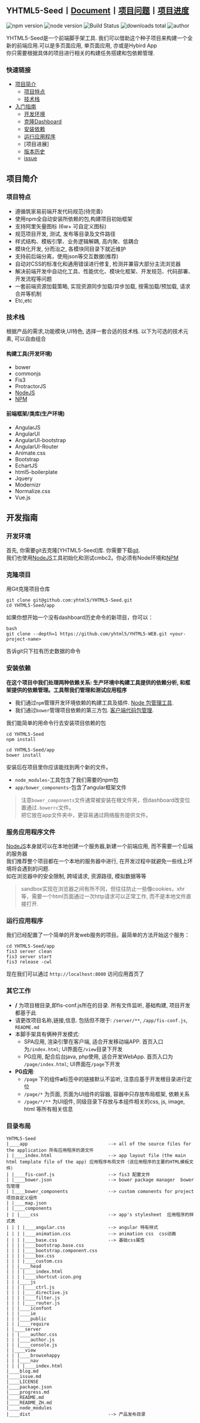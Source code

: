 ## YHTML5-Seed丨[Document]丨[项目问题]丨[项目进度]
               
![npm version] ![node version] ![Build Status] ![downloads total] ![author]

YHTML5-Seed是一个前端脚手架工具. 我们可以借助这个种子项目来构建一个全新的前端应用.可以是多页面应用, 单页面应用, 亦或是Hybird App   
你只需要根据具体的项目进行相关的构建任务搭建和包依赖管理.

### 快速链接
- [项目简介](#项目简介)
    - [项目特点](#项目特点)
    - [技术栈](#浏览器兼容)
- [入门指南](#入门指南)
    - [开发环境](#开发环境)
    - [克隆Dashboard](#克隆Dashboard)
    - [安装依赖](#安装依赖)
    - [运行应用程序](#运行应用程序)
    - [项目进展]
    - [版本历史](https://github.com/yhtml5/FW-Dashboard/blob/master/changeLog.md)
    - [issue]

## 项目简介 

### 项目特点  
  * 遵循筑家易前端开发代码规范(待完善)
  * 使用npm全自动安装所依赖的包,构建项目初始框架
  * 支持阿里矢量图标 (6w+ 可自定义图标)
  * 规范项目开发, 测试, 发布等目录及文件路径
  * 样式结构、模板引擎、业务逻辑解耦, 高内聚、低耦合
  * 模块化开发, 分而治之, 各模块同目录下就近维护 
  * 支持前后端分离，使用json等交互数据(推荐)
  * 自动对CSS的标准化和通用错误进行修复, 检测并兼容大部分主流浏览器
  * 解决前端开发中自动化工具、性能优化、模块化框架、开发规范、代码部署、开发流程等问题
  * 一套前端资源加载策略, 实现资源同步加载/异步加载, 按需加载/预加载, 请求合并等机制
  * Etc,etc

### 技术栈
根据产品的需求,功能模块,UI特色, 选择一套合适的技术栈. 以下为可选的技术元素, 可以自由组合

#### 构建工具(开发环境)
  * bower
  * commonjs
  * Fis3
  * ProtractorJS
  * [NodeJS]
  * [NPM]

#### 前端框架/类库(生产环境)
  * AngularJS
  * AngularUI
  * AngularUI-bootstrap
  * AngularUI-Router
  * Animate.css
  * Bootstrap
  * EchartJS 
  * html5-boilerplate
  * Jquery
  * Modernizr
  * Normalize.css
  * Vue.js

## 开发指南  
### 开发环境  
首先, 你需要git去克隆[YHTML5-Seed]库. 你需要下载[git].   
我们也使用[NodeJS]工具初始化和测试cmbc2。你必须有Node环境和[NPM]

### 克隆项目

用Git克隆项目仓库

```
git clone git@github.com:yhtml5/YHTML5-Seed.git 
cd YHTML5-Seed/app 
```

如果你想开始一个没有dashboard历史命令的新项目，你可以：

```
bash
git clone --depth=1 https://github.com/yhtml5/YHTML5-WEB.git <your-project-name>
```

告诉git只下拉有历史数据的命令

### 安装依赖

**在这个项目中我们处理两种依赖关系: 生产环境中构建工具提供的依赖分析, 和框架提供的依赖管理。工具帮我们管理和测试应用程序**

* 我们通过`npm`管理开发环境依赖的构建工具及插件. [Node 包管理工具][npm].  
* 我们通过`bower`管理项目依赖的第三方包. [客户端代码包管理][bower].

我们能简单的用命令行去安装项目依赖的包

```
cd YHTML5-Seed
npm install

cd YHTML5-Seed/app
bower install
```

安装后在项目里你应该能找到两个新的文件。  
* `node_modules`-工具包含了我们需要的npm包  
* `app/bower_components`-包含了angular框架文件  

> 注意`bower_components`文件通常被安装在根文件夹，但dashboard改变位置通过`.bowerrc`文件。  
> 把它放在app文件夹中，更容易通过网络服务提供文件。  

### 服务应用程序文件  
[NodeJS]本身就可以在本地创建一个服务器,新建一个前端应用, 而不需要一个后端的服务器  
我们推荐整个项目都在一个本地的服务器中进行, 在开发过程中就避免一些线上环境将会遇到的问题.   
如在浏览器中的安全限制, 跨域请求, 资源路径, 模拟数据等等  
> sandbox实现在浏览器之间有所不同，但往往防止一些像cookies，xhr等，需要一个html页面通过一次http请求可以正常工作, 而不是本地文件直接打开.  

### 运行应用程序
我们已经配置了一个简单的开发web服务的项目。最简单的方法开始这个服务：

```
cd YHTML5-Seed/app 
fis3 server clean
fis3 server start
fis3 release -cwl
```

现在我们可以通过 `http://localhost:8080` 访问应用首页了


### 其它工作

* **/** 为项目根目录,即fis-conf.js所在的目录. 所有文件监听, 基础构建, 项目开发都基于此
* 请更改项目名称,链接,信息. 包括但不限于: `/server/**`, `/app/fis-conf.js`, `README.md`
* 本脚手架具有俩种开发模式:
  * SPA应用, 渲染引擎在客户端, 适合开发移动端APP. 首页入口为`/index.html`; UI界面在`/view`目录下开发 
  * PG应用, 配合后台java, php使用, 适合开发WebApp. 首页入口为 `/page/index.html`; UI界面在`/page`下开发  
* **PG应用**: 
  * `/page` 下的组件**a**标签中的链接默认不监听, 注意应基于开发根目录进行定位
  * `/page/*` 为页面, 页面为UI组件的容器, 容器中只存放布局框架, 依赖关系
  * `/page/*/**` 为UI组件, 同级目录下存放与本组件相关的css, js, image, html 等所有相关信息
    
### 目录布局

```
YHTML5-Seed
|____app                              --> all of the source files for the application 所有应用程序的源文件
| |____index.html                     --> app layout file (the main html template file of the app) 应用程序布局文件（该应用程序的主要的HTML模板文件）
| |____fis-conf.js                    --> fis3 配置文件
| |____bower.json                     --> bower package manager  bower包管理
| |____bower_components               --> custom comonents for project 项目自定义组件
| |____map.json
| |____components
| | |____css                          --> app's stylesheet  应用程序的样式表
| | | |____angular.css                --> angular 特有样式
| | | |____animation.css              --> animation css  css动画
| | | |____base.css                   --> 基础css属性
| | | |____bootstrap.base.css
| | | |____bootstrap.component.css
| | | |____box.css
| | | |____custom.css
| | |____head
| | | |____index.html
| | | |____shortcut-icon.png
| | |____js
| | | |____ctrl.js
| | | |____directive.js
| | | |____filter.js
| | | |____router.js
| | |____iconfont
| | |____ie
| | |____public
| | |____require
| |____server
| | |____author.css
| | |____author.js
| | |____console.js
| |____view
| | |____browsehappy
| | |____nav
| | | |____index.html
|____blog.md
|____issue.md
|____LICENSE
|____package.json
|____progress.md
|____README.md             
|____README_ZH.md
|____node_modules    
|____dist                             --> 产品发布目录
```

[author]:https://img.shields.io/badge/author-yhtml5-blue.svg
[Build Status]:https://img.shields.io/travis/twbs/bootstrap/master.svg
[downloads total]:https://img.shields.io/github/downloads/atom/atom/total.svg
[npm version]:https://img.shields.io/npm/v/npm.svg
[node version]:https://img.shields.io/badge/node-v4.3.2-blue.svg

[bower]: http://bower.io
[es5-shim]:https://github.com/es-shims/es5-shim
[git]: http://git-scm.com/
[http-server]: https://github.com/nodeapps/http-server
[html5shiv]:https://github.com/aFarkas/html5shiv
[jasmine]: http://jasmine.github.io
[karma]: http://karma-runner.github.io
[Modernizr]:https://github.com/Modernizr/Modernizr
[NPM]: https://www.npmjs.org/
[NodeJS]: http://nodejs.org
[problem]:https://github.com/yhtml5/FW-Dashboard/blob/master/question.md
[project progress]:https://github.com/yhtml5/FW-Dashboard/issues?q=%E4%BB%BB%E5%8A%A1+is%3Aopen
[protractor]: https://github.com/angular/protractor
[travis]: https://travis-ci.org/

[Document]:https://github.com/yhtml5/YHTML5-Seed/blob/master/README_EN.md
[中文文档]:https://github.com/yhtml5/YHTML5-Seed/blob/master/README.md
[Issue]:https://github.com/yhtml5/YHTML5-Seed/blob/master/issue.md
[项目问题]:https://github.com/yhtml5/YHTML5-Seed/blob/master/issue.md
[Progress]:https://github.com/yhtml5/YHTML5-Seed/blob/master/progress.md
[项目进度]:https://github.com/yhtml5/YHTML5-Seed/blob/master/progress.md



